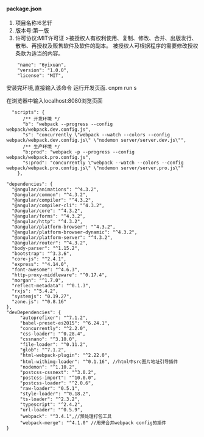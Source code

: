 
#### package.json


1. 项目名称:6艺轩
2. 版本号:第一版
3. 许可协议:MIT许可证 >被授权人有权利使用、复制、修改、合并、出版发行、散布、再授权及贩售软件及软件的副本。
被授权人可根据程序的需要修改授权条款为适当的内容。
```
    "name": "6yixuan",
    "version": "1.0.0",
    "license": "MIT",
```
安装完环境,直接输入该命令 运行开发页面.
cnpm run s

在浏览器中输入localhost:8080浏览页面


```
  "scripts": {
      /** 开发环境 */
      "b": "webpack --progress --config webpack/webpack.dev.config.js",
      "s": "concurrently \"webpack --watch --colors --config webpack/webpack.dev.config.js\" \"nodemon server/server.dev.js\"",
      /** 生产环境 */
      "b:prod": "webpack -p --progress --config webpack/webpack.pro.config.js",
      "s:prod": "concurrently \"webpack --watch --colors --config webpack/webpack.pro.config.js\" \"nodemon server/server.pro.js\""
    },
```
    "dependencies": {
      "@angular/animations": "^4.3.2",
      "@angular/common": "^4.3.2",
      "@angular/compiler": "^4.3.2",
      "@angular/compiler-cli": "^4.3.2",
      "@angular/core": "^4.3.2",
      "@angular/forms": "^4.3.2",
      "@angular/http": "^4.3.2",
      "@angular/platform-browser": "^4.3.2",
      "@angular/platform-browser-dynamic": "^4.3.2",
      "@angular/platform-server": "^4.3.2",
      "@angular/router": "^4.3.2",
      "body-parser": "^1.15.2",
      "bootstrap": "^3.3.6",
      "core-js": "^2.4.1",
      "express": "^4.14.0",
      "font-awesome": "^4.6.3",
      "http-proxy-middleware": "^0.17.4",
      "morgan": "^1.7.0",
      "reflect-metadata": "^0.1.3",
      "rxjs": "^5.4.2",
      "systemjs": "0.19.27",
      "zone.js": "^0.8.16"
    },
    "devDependencies": {
         "autoprefixer": "^7.1.2",
         "babel-preset-es2015": "^6.24.1",
         "concurrently": "^2.2.0",
         "css-loader": "^0.28.4",
         "cssnano": "^3.10.0",
         "file-loader": "^0.11.2",
         "glob": "^7.1.2",
         "html-webpack-plugin": "^2.22.0",
         "html-withimg-loader": "^0.1.16", //html中src图片地址引导插件
         "nodemon": "^1.10.2",
         "postcss-cssnext": "^3.0.2",
         "postcss-import": "^10.0.0",
         "postcss-loader": "^2.0.6",
         "raw-loader": "0.5.1",
         "style-loader": "^0.18.2",
         "ts-loader": "^2.3.2",
         "typescript": "^2.4.2",
         "url-loader": "^0.5.9",
         "webpack": "^3.4.1",//预处理打包工具
         "webpack-merge": "^4.1.0" //用来合并webpack config的插件
    }

```